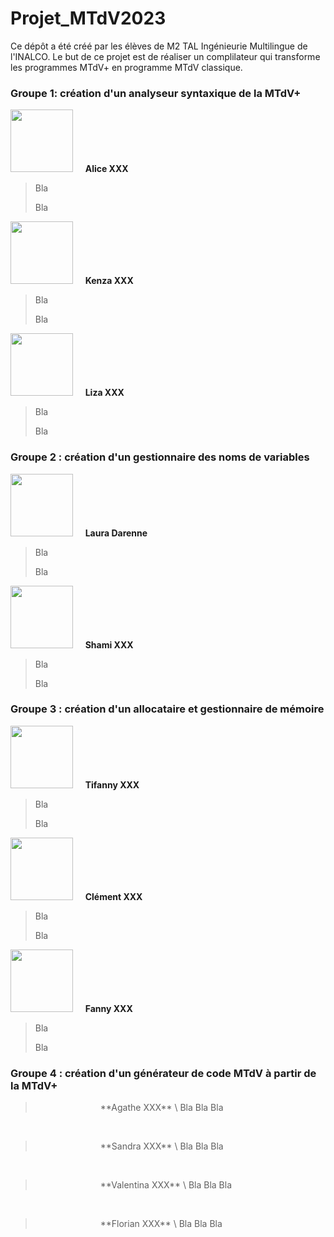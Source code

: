 # Projet_MTdV2023

Ce dépôt a été créé par les élèves de M2 TAL Ingénieurie Multilingue de l'INALCO. Le but de ce projet est de réaliser un complilateur qui transforme les programmes MTdV+ en programme MTdV classique.

### Groupe 1: création d'un analyseur syntaxique de la MTdV+

<img src="/../page/images/alice.jpg" width=100px> &nbsp; &nbsp; **Alice XXX**
> Bla
> 
> Bla

<img src="/../page/images/kenza.jpg" width=100px> &nbsp; &nbsp; **Kenza XXX**
> Bla
>
> Bla

<img src="/../page/images/liza.jpg" width=100px> &nbsp; &nbsp; **Liza XXX**
> Bla
> 
> Bla

### Groupe 2 : création d'un gestionnaire des noms de variables

<img src="/../page/images/laura.jpg" width=100px> &nbsp; &nbsp; **Laura Darenne**
> Bla
> 
> Bla

<img src="/../page/images/shami.jpg" width=100px> &nbsp; &nbsp; **Shami XXX**
> Bla
>
> Bla 

### Groupe 3 : création d'un allocataire et gestionnaire de mémoire

<img src="/../page/images/tifanny.jpg" width=100px> &nbsp; &nbsp; **Tifanny XXX**
> Bla
> 
> Bla

<img src="/../page/images/clement.jpg" width=100px> &nbsp; &nbsp; **Clément XXX**
> Bla
> 
> Bla

<img src="/../page/images/fanny.jpg" width=100px> &nbsp; &nbsp; **Fanny XXX**
> Bla
> 
> Bla

### Groupe 4 : création d'un générateur de code MTdV à partir de la MTdV+

> <img src="/../page/images/agathe.png" width="100" height="1OO" />
> **Agathe XXX** \
> Bla Bla Bla

<br>

> <img src="/../page/images/sandra.jpg" width="100" height="1OO" />
> **Sandra XXX** \
> Bla Bla Bla

<br>

> <img src="/../page/images/valentina.jpg" width="100" height="1OO" />
> **Valentina XXX** \
> Bla Bla Bla

<br>

> <img src="/../page/images/florian.jpg" width="100" height="1OO" />
> **Florian XXX** \
> Bla Bla Bla
